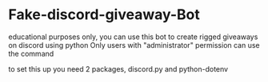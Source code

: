 # Fake-discord-giveaway-Bot
educational purposes only, you can use this bot to create rigged giveaways on discord using python
Only users with "administrator" permission can use the command

 to set this up you need 2 packages, discord.py and python-dotenv
